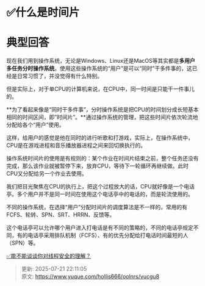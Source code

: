 # ✅什么是时间片

# 典型回答


现在我们用到操作系统，无论是Windows、Linux还是MacOS等其实都是**多用户多任务分时操作系统**。使用这些操作系统的“用户”是可以“同时”干多件事的，这已经是日常习惯了，并没觉得有什么特别。



但是实际上，对于单CPU的计算机来说，在CPU中，同一时间是只能干一件事儿的。



**为了看起来像是“同时干多件事”，分时操作系统是把CPU的时间划分成长短基本相同的时间区间，即”时间片”。**通过操作系统的管理，把这些时间片依次轮流地分配给各个“用户”使用。



这样，给用户的感觉是他在同时的进行听歌和打游戏，实际上，在操作系统中，CPU是在游戏进程和音乐播放器进程之间来回切换执行的。



操作系统时间片的使用是有规则的：某个作业在时间片结束之前，整个任务还没有完成，那么该作业就被暂停下来，放弃CPU，等待下一轮循环再继续做。此时CPU又分配给另一个作业去使用。



我们把目光聚焦在CPU的执行上，把这个过程放大的话，CPU就好像是一个电话亭。多个用户并不是同一时间在使用这个电话亭中的电话的，而是轮流使用的。



不同的操作系统，在选择“用户”分配时间片的调度算法是不一样的，常用的有FCFS、轮转、SPN、SRT、HRRN、反馈等。



这个电话亭可以允许哪个用户进入打电话是有不同的策略的，不同的电话亭规定不同，有的电话亭采用排队机制（FCFS）、有的优先分配给打电话时间最短的人（SPN）等。





[✅能不能谈谈你对线程安全的理解？](https://www.yuque.com/hollis666/oolnrs/bnddbd#m2c2x)



  




> 更新: 2025-07-21 22:11:05  
> 原文: <https://www.yuque.com/hollis666/oolnrs/vucgu8>